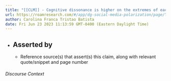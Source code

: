 ```yaml
---
title: "[[CLM]] - Cognitive dissonance is higher on the extremes of each group."
url: https://roamresearch.com/#/app/dg-social-media-polarization/page/Yv6nlaZJU
author: Carolina Franca Tristao Batista
date: Fri Jun 23 2023 11:13:59 GMT-0400 (Eastern Daylight Time)
---
```


- ## Asserted by
    - Reference source(s) that assert(s) this claim, along with relevant quote/snippet and page number

###### Discourse Context


